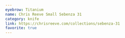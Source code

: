 ```yaml
---
eyebrow: Titanium
name: Chris Reeve Small Sebenza 31
category: knife
link: https://chrisreeve.com/collections/sebenza-31
favorite: true
---
```

